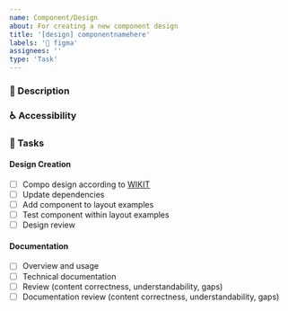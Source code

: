 ```yaml
---
name: Component/Design
about: For creating a new component design
title: '[design] componentnamehere'
labels: '🎨 figma'
assignees: ''
type: 'Task'
---
```


### 📝 Description

<!-- Short description of the component and the task at hand  -->

### ♿ Accessibility

<!-- List accessibility considerations such as minimum size, focus handling, and color contrast -->

### 📃 Tasks

<!-- Add any required tasks not listed, remove any unnecessary tasks -->

#### Design Creation

- [ ] Compo design according to [WIKIT](https://wikit.post.ch/display/CW/Building+a+component)
- [ ] Update dependencies
- [ ] Add component to layout examples
- [ ] Test component within layout examples
- [ ] Design review

#### Documentation

- [ ] Overview and usage
- [ ] Technical documentation
- [ ] Review (content correctness, understandability, gaps)
- [ ] Documentation review (content correctness, understandability, gaps)
